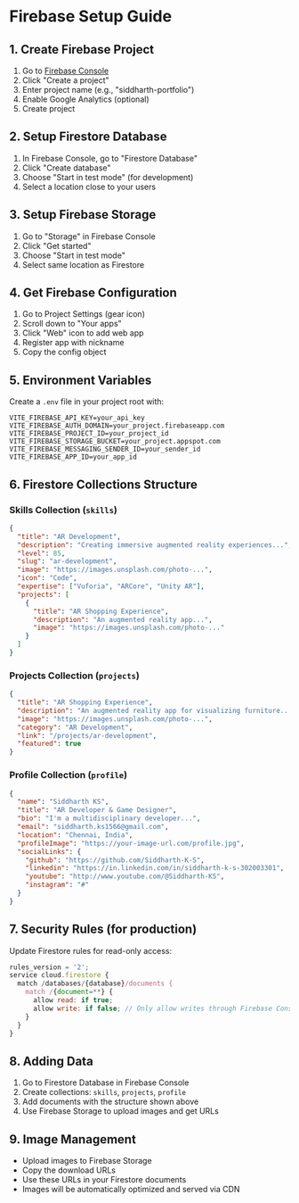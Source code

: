 # Firebase Setup Guide

## 1. Create Firebase Project
1. Go to [Firebase Console](https://console.firebase.google.com/)
2. Click "Create a project"
3. Enter project name (e.g., "siddharth-portfolio")
4. Enable Google Analytics (optional)
5. Create project

## 2. Setup Firestore Database
1. In Firebase Console, go to "Firestore Database"
2. Click "Create database"
3. Choose "Start in test mode" (for development)
4. Select a location close to your users

## 3. Setup Firebase Storage
1. Go to "Storage" in Firebase Console
2. Click "Get started"
3. Choose "Start in test mode"
4. Select same location as Firestore

## 4. Get Firebase Configuration
1. Go to Project Settings (gear icon)
2. Scroll down to "Your apps"
3. Click "Web" icon to add web app
4. Register app with nickname
5. Copy the config object

## 5. Environment Variables
Create a `.env` file in your project root with:

```
VITE_FIREBASE_API_KEY=your_api_key
VITE_FIREBASE_AUTH_DOMAIN=your_project.firebaseapp.com
VITE_FIREBASE_PROJECT_ID=your_project_id
VITE_FIREBASE_STORAGE_BUCKET=your_project.appspot.com
VITE_FIREBASE_MESSAGING_SENDER_ID=your_sender_id
VITE_FIREBASE_APP_ID=your_app_id
```

## 6. Firestore Collections Structure

### Skills Collection (`skills`)
```json
{
  "title": "AR Development",
  "description": "Creating immersive augmented reality experiences...",
  "level": 85,
  "slug": "ar-development",
  "image": "https://images.unsplash.com/photo-...",
  "icon": "Code",
  "expertise": ["Vuforia", "ARCore", "Unity AR"],
  "projects": [
    {
      "title": "AR Shopping Experience",
      "description": "An augmented reality app...",
      "image": "https://images.unsplash.com/photo-..."
    }
  ]
}
```

### Projects Collection (`projects`)
```json
{
  "title": "AR Shopping Experience",
  "description": "An augmented reality app for visualizing furniture...",
  "image": "https://images.unsplash.com/photo-...",
  "category": "AR Development",
  "link": "/projects/ar-development",
  "featured": true
}
```

### Profile Collection (`profile`)
```json
{
  "name": "Siddharth KS",
  "title": "AR Developer & Game Designer",
  "bio": "I'm a multidisciplinary developer...",
  "email": "siddharth.ks1566@gmail.com",
  "location": "Chennai, India",
  "profileImage": "https://your-image-url.com/profile.jpg",
  "socialLinks": {
    "github": "https://github.com/Siddharth-K-S",
    "linkedin": "https://in.linkedin.com/in/siddharth-k-s-302003301",
    "youtube": "http://www.youtube.com/@Siddharth-KS",
    "instagram": "#"
  }
}
```

## 7. Security Rules (for production)
Update Firestore rules for read-only access:

```javascript
rules_version = '2';
service cloud.firestore {
  match /databases/{database}/documents {
    match /{document=**} {
      allow read: if true;
      allow write: if false; // Only allow writes through Firebase Console
    }
  }
}
```

## 8. Adding Data
1. Go to Firestore Database in Firebase Console
2. Create collections: `skills`, `projects`, `profile`
3. Add documents with the structure shown above
4. Use Firebase Storage to upload images and get URLs

## 9. Image Management
- Upload images to Firebase Storage
- Copy the download URLs
- Use these URLs in your Firestore documents
- Images will be automatically optimized and served via CDN